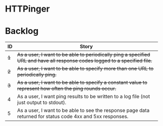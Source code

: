 # HTTPinger
# Backlog
| ID  | Story |
| --- | ----- |
| ~~1~~ | ~~As a user, I want to be able to periodically ping a specified URL and have all response codes logged to a specified file.~~ |
| ~~2~~ | ~~As a user, I want to be able to specify more than one URL to periodically ping.~~ |
| ~~3~~ | ~~As a user, I want to be able to specify a constant value to represent how often the ping rounds occur.~~ |
| 4 | As a user, I want ping results to be written to a log file (not just output to stdout). |
| 5 | As a user, I want to be able to see the response page data returned for status code 4xx and 5xx responses. |
